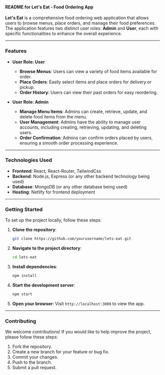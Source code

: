 #### README for Let's Eat - Food Ordering App

**Let's Eat** is a comprehensive food ordering web application that allows users to browse menus, place orders, and manage their food preferences. The application features two distinct user roles: **Admin** and **User**, each with specific functionalities to enhance the overall experience.

---

### Features

- **User Role: User**
  - **Browse Menus**: Users can view a variety of food items available for order.
  - **Place Orders**: Easily select items and place orders for delivery or pickup.
  - **Order History**: Users can view their past orders for easy reordering.

- **User Role: Admin**
  - **Manage Menu Items**: Admins can create, retrieve, update, and delete food items from the menu.
  - **User Management**: Admins have the ability to manage user accounts, including creating, retrieving, updating, and deleting users.
  - **Order Confirmation**: Admins can confirm orders placed by users, ensuring a smooth order processing experience.

---

### Technologies Used

- **Frontend**: React, React-Router, TailwindCss
- **Backend**: Node.js, Express (or any other backend technology being used)
- **Database**: MongoDB (or any other database being used)
- **Hosting**: Netlify for frontend deployment

---

### Getting Started

To set up the project locally, follow these steps:

1. **Clone the repository**:
   ```bash
   git clone https://github.com/yourusername/lets-eat.git
   ```

2. **Navigate to the project directory**:
   ```bash
   cd lets-eat
   ```

3. **Install dependencies**:
   ```bash
   npm install
   ```

4. **Start the development server**:
   ```bash
   npm start
   ```

5. **Open your browser**: Visit `http://localhost:3000` to view the app.

---

### Contributing

We welcome contributions! If you would like to help improve the project, please follow these steps:

1. Fork the repository.
2. Create a new branch for your feature or bug fix.
3. Commit your changes.
4. Push to the branch.
5. Submit a pull request.


